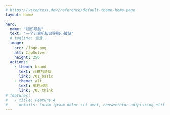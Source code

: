 ```yaml
---
# https://vitepress.dev/reference/default-theme-home-page
layout: home

hero:
  name: "知识导航"
  text: "一个计算机知识导航小破站"
  # tagline: 包含...
  image:
    src: /logo.png
    alt: CapSolver
    height: 256
  actions:
    - theme: brand
      text: 计算机基础
      link: /01_basic
    - theme: alt
      text: 编程思想
      link: /05_think
# features:
#   - title: Feature A
#     details: Lorem ipsum dolor sit amet, consectetur adipiscing elit
---
```

